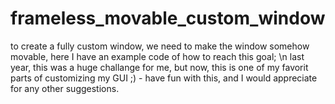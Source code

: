 # frameless_movable_custom_window
to create a fully custom window, we need to make the window somehow movable, here I have an example code of how to reach this goal; \n
last year, this was a huge challange for me, but now, this is one of my favorit parts of customizing my GUI ;) -
have fun with this, and I would appreciate for any other suggestions.
